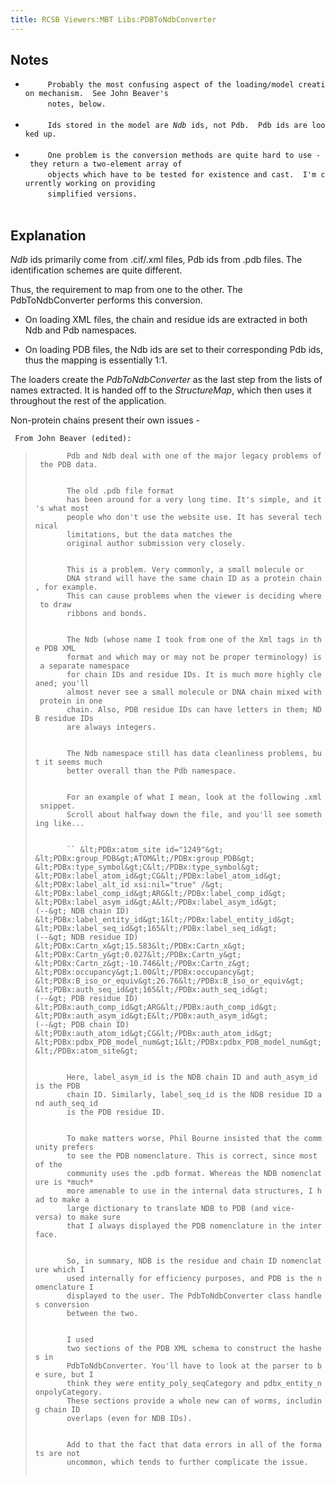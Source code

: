 ```yaml
---
title: RCSB Viewers:MBT Libs:PDBToNdbConverter
---
```


Notes
-----

-   `     Probably the most confusing aspect of the loading/model creation mechanism.  See John Beaver's`  
    `     notes, below.`  
    `   `
-   `     Ids stored in the model are `<em>`Ndb`</em>` ids, not Pdb.  Pdb ids are looked up.`  
    `   `
-   `     One problem is the conversion methods are quite hard to use - they return a two-element array of`  
    `     objects which have to be tested for existence and cast.  I'm currently working on providing`  
    `     simplified versions.`  
    `   `

Explanation
-----------

*Ndb* ids primarily come from .cif/.xml files, Pdb ids from .pdb files.
The identification schemes are quite different.

Thus, the requirement to map from one to the other. The
PdbToNdbConverter performs this conversion.

-   On loading XML files, the chain and residue ids are extracted in
    both Ndb and Pdb namespaces.

<!-- -->

-   On loading PDB files, the Ndb ids are set to their corresponding Pdb
    ids, thus the mapping is essentially 1:1.

The loaders create the *PdbToNdbConverter* as the last step from the
lists of names extracted. It is handed off to the *StructureMap*, which
then uses it throughout the rest of the application.

Non-protein chains present their own issues -

` From John Beaver (edited):`

> `       Pdb and Ndb deal with one of the major legacy problems of the PDB data.`  
> `       `
>
> `       The old .pdb file format`  
> `       has been around for a very long time. It's simple, and it's what most `  
> `       people who don't use the website use. It has several technical `  
> `       limitations, but the data matches the `  
> `       original author submission very closely.`  
> `       `
>
> `       This is a problem. Very commonly, a small molecule or `  
> `       DNA strand will have the same chain ID as a protein chain, for example. `  
> `       This can cause problems when the viewer is deciding where to draw `  
> `       ribbons and bonds.`  
> `       `
>
> `       The Ndb (whose name I took from one of the Xml tags in the PDB XML `  
> `       format and which may or may not be proper terminology) is a separate namespace `  
> `       for chain IDs and residue IDs. It is much more highly cleaned; you'll `  
> `       almost never see a small molecule or DNA chain mixed with protein in one `  
> `       chain. Also, PDB residue IDs can have letters in them; NDB residue IDs `  
> `       are always integers.`  
> `       `
>
> `       The Ndb namespace still has data cleanliness problems, but it seems much `  
> `       better overall than the Pdb namespace.`  
> `       `
>
> `       For an example of what I mean, look at the following .xml snippet.`  
> `       Scroll about halfway down the file, and you'll see something like...`  
> `       `
>
> `       ``
>               &lt;PDBx:atom_site id="1249"&gt;
>                  &lt;PDBx:group_PDB&gt;ATOM&lt;/PDBx:group_PDB&gt;
>                  &lt;PDBx:type_symbol&gt;C&lt;/PDBx:type_symbol&gt;
>                  &lt;PDBx:label_atom_id&gt;CG&lt;/PDBx:label_atom_id&gt;
>                  &lt;PDBx:label_alt_id xsi:nil="true" /&gt;
>                  &lt;PDBx:label_comp_id&gt;ARG&lt;/PDBx:label_comp_id&gt;
>                  &lt;PDBx:label_asym_id&gt;A&lt;/PDBx:label_asym_id&gt;             (--&gt; NDB chain ID)
>                  &lt;PDBx:label_entity_id&gt;1&lt;/PDBx:label_entity_id&gt;
>                  &lt;PDBx:label_seq_id&gt;165&lt;/PDBx:label_seq_id&gt;             (--&gt; NDB residue ID)
>                  &lt;PDBx:Cartn_x&gt;15.583&lt;/PDBx:Cartn_x&gt;
>                  &lt;PDBx:Cartn_y&gt;0.027&lt;/PDBx:Cartn_y&gt;
>                  &lt;PDBx:Cartn_z&gt;-10.746&lt;/PDBx:Cartn_z&gt;
>                  &lt;PDBx:occupancy&gt;1.00&lt;/PDBx:occupancy&gt;
>                  &lt;PDBx:B_iso_or_equiv&gt;26.76&lt;/PDBx:B_iso_or_equiv&gt;
>                  &lt;PDBx:auth_seq_id&gt;165&lt;/PDBx:auth_seq_id&gt;               (--&gt; PDB residue ID)
>                  &lt;PDBx:auth_comp_id&gt;ARG&lt;/PDBx:auth_comp_id&gt;
>                  &lt;PDBx:auth_asym_id&gt;E&lt;/PDBx:auth_asym_id&gt;               (--&gt; PDB chain ID)
>                  &lt;PDBx:auth_atom_id&gt;CG&lt;/PDBx:auth_atom_id&gt;
>                  &lt;PDBx:pdbx_PDB_model_num&gt;1&lt;/PDBx:pdbx_PDB_model_num&gt;
>               &lt;/PDBx:atom_site&gt;
>         `  
> `       `
>
> `       Here, label_asym_id is the NDB chain ID and auth_asym_id is the PDB `  
> `       chain ID. Similarly, label_seq_id is the NDB residue ID and auth_seq_id `  
> `       is the PDB residue ID.`  
> `       `
>
> `       To make matters worse, Phil Bourne insisted that the community prefers `  
> `       to see the PDB nomenclature. This is correct, since most of the `  
> `       community uses the .pdb format. Whereas the NDB nomenclature is *much* `  
> `       more amenable to use in the internal data structures, I had to make a `  
> `       large dictionary to translate NDB to PDB (and vice-versa) to make sure `  
> `       that I always displayed the PDB nomenclature in the interface.`  
> `       `
>
> `       So, in summary, NDB is the residue and chain ID nomenclature which I `  
> `       used internally for efficiency purposes, and PDB is the nomenclature I `  
> `       displayed to the user. The PdbToNdbConverter class handles conversion `  
> `       between the two.`  
> `       `
>
> `       I used `  
> `       two sections of the PDB XML schema to construct the hashes in `  
> `       PdbToNdbConverter. You'll have to look at the parser to be sure, but I `  
> `       think they were entity_poly_seqCategory and pdbx_entity_nonpolyCategory. `  
> `       These sections provide a whole new can of worms, including chain ID `  
> `       overlaps (even for NDB IDs).`  
> `       `
>
> `       Add to that the fact that data errors in all of the formats are not `  
> `       uncommon, which tends to further complicate the issue.`  
> `       `
